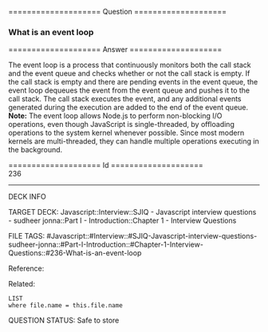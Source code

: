 ==================== Question ====================  

### What is an event loop  

==================== Answer ====================  

The event loop is a process that continuously monitors both the call stack and
the event queue and checks whether or not the call stack is empty. If the call
stack is empty and there are pending events in the event queue, the event loop
dequeues the event from the event queue and pushes it to the call stack. The
call stack executes the event, and any additional events generated during the
execution are added to the end of the event queue.  
**Note:** The event loop allows Node.js to perform non-blocking I/O operations,
even though JavaScript is single-threaded, by offloading operations to the
system kernel whenever possible. Since most modern kernels are multi-threaded,
they can handle multiple operations executing in the background.

==================== Id ====================  
236

---

DECK INFO

TARGET DECK: Javascript::Interview::SJIQ - Javascript interview questions - sudheer jonna::Part I - Introduction::Chapter 1 - Interview Questions

FILE TAGS: #Javascript::#Interview::#SJIQ-Javascript-interview-questions-sudheer-jonna::#Part-I-Introduction::#Chapter-1-Interview-Questions::#236-What-is-an-event-loop

Reference:

Related:

```dataview
LIST
where file.name = this.file.name
```

QUESTION STATUS: Safe to store
